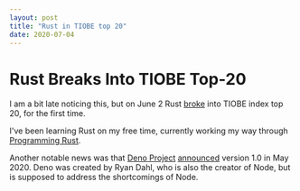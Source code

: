 ```yaml
---
layout: post
title: "Rust in TIOBE top 20"
date: 2020-07-04
---
```


# Rust Breaks Into TIOBE Top-20

I am a bit late noticing this, but on June 2 Rust
[broke](https://www.infoq.com/news/2020/06/rust-top-20-language/)
into
TIOBE index top 20, for the first time.

I've been learning Rust on my free time, currently working my way
through
[Programming Rust](https://www.oreilly.com/library/view/programming-rust/9781491927274/).

Another notable news was that
[Deno Project](https://deno.land/)
[announced](https://www.infoq.com/news/2020/06/deno-1-ready-production/)
version 1.0 in May 2020. Deno was created by Ryan Dahl, who is also the
creator of Node, but is supposed to address the shortcomings of Node.
